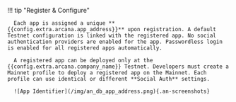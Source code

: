 !!! tip "Register & Configure"

      Each app is assigned a unique **{{config.extra.arcana.app_address}}** upon registration. A default Testnet configuration is linked with the registered app. No social authentication providers are enabled for the app. Passwordless login is enabled for all registered apps automatically.

      A registered app can be deployed only at the {{config.extra.arcana.company_name}} Testnet. Developers must create a Mainnet profile to deploy a registered app on the Mainnet. Each profile can use identical or different **Social Auth** settings.
      
      ![App Identifier](/img/an_db_app_address.png){.an-screenshots}
      
                  
